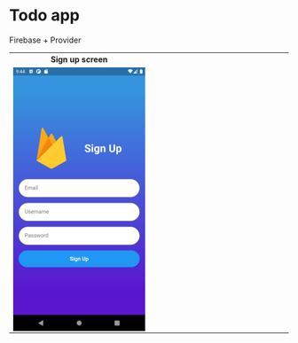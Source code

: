 # Todo app

Firebase + Provider


<table style="width:100%">
  <tr>
    <th width="50%" >Sign up screen</th>
    <th></th>
  </tr>
  <tr>
    <td><img src="screenshots/sign_up.png" align="middle"></td>
    <td></td>
  </tr>
</table>

